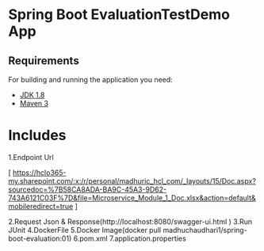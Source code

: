 # Spring Boot EvaluationTestDemo App  

## Requirements

For building and running the application you need:

- [JDK 1.8](http://www.oracle.com/technetwork/java/javase/downloads/jdk8-downloads-2133151.html)
- [Maven 3](https://maven.apache.org)


# Includes

1.Endpoint Url

[  https://hclo365-my.sharepoint.com/:x:/r/personal/madhuric_hcl_com/_layouts/15/Doc.aspx?sourcedoc=%7B58CA8ADA-BA9C-45A3-9D62-743A6121C03F%7D&file=Microservice_Module_1_Doc.xlsx&action=default&mobileredirect=true ]

2.Request Json & Response(http://localhost:8080/swagger-ui.html )
3.Run JUnit
4.DockerFile
5.Docker Image(docker pull madhuchaudhari1/spring-boot-evaluation:01)
6.pom.xml
7.application.properties


